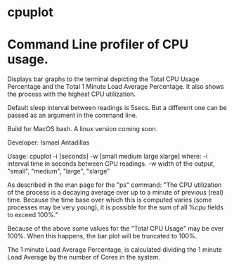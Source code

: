 # cpuplot

# Command Line profiler of CPU usage.

Displays bar graphs to the terminal depicting the Total CPU Usage Percentage
and the Total 1 Minute Load Average Percentage.  It also shows the process
with the highest CPU utilization.

Default sleep interval between readings is 5secs. But a different one can be
passed as an argument in the command line.

Build for MacOS bash.  A linux version coming soon.

Developer: Ismael Antadillas



Usage: cpuplot -i [seconds] -w [small medium large xlarge]
where:
-i interval time in seconds between CPU readings.
-w width of the output, "small", "medium", "large", "xlarge"

As described in the man page for the "ps" command:
"The CPU utilization of the process is a decaying average over up to a
minute of previous (real) time.  Because the time base over which this
is computed varies (some processes may be very young), it is possible
for the sum of all %cpu fields to exceed 100%."

Because of the above some values for the "Total CPU Usage" may be over 100%.
When this happens, the bar plot will be truncated to 100%.

The 1 minute Load Average Percentage, is calculated dividing the 1 minute
Load Average by the number of Cores in the system.
